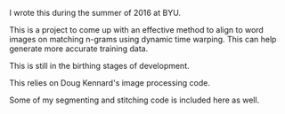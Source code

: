I wrote this during the summer of 2016 at BYU.

This is a project to come up with an effective method to align to word images on matching n-grams using dynamic time warping. This can help generate more accurate training data.

This is still in the birthing stages of development.

This relies on Doug Kennard's image processing code. 

Some of my segmenting and stitching code is included here as well.

